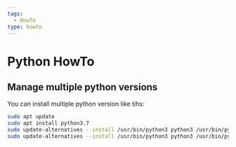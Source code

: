 ```yaml
---
tags:
  - HowTo
type: howto
---
```


# Python HowTo

## Manage multiple python versions

You can install multiple python version like tihs:

```bash
sudo apt update
sudo apt install python3.7
sudo update-alternatives --install /usr/bin/python3 python3 /usr/bin/python3.6 1
sudo update-alternatives --install /usr/bin/python3 python3 /usr/bin/python3.7 2
```